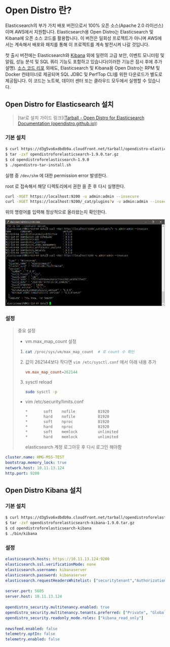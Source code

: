 # Open Distro 란?

Elasticsearch의 부가 가치 배포 버전으로서 100% 오픈 소스(Apache 2.0 라이선스)이며 AWS에서 지원합니다. Elasticsearch용 Open Distro는 Elasticsearch 및 Kibana에 오픈 소스 코드를 활용합니다. 이 버전은 일회성 프로젝트가 아니며 AWS에서는 계속해서 배포와 패치를 통해 이 프로젝트를 계속 발전시켜 나갈 것입니다.

첫 출시 버전에는 Elasticsearch와 [Kibana](https://github.com/elastic/kibana) 외에 일련의 고급 보안, 이벤트 모니터링 및 알림, 성능 분석 및 SQL 쿼리 기능도 포함하고 있습니다(이러한 기능은 잠시 후에 추가 설명). [소스 코드 리포](http://opendistro.github.io/) 외에도, Elasticsearch 및 Kibana용 Open Distro는 RPM 및 Docker 컨테이너로 제공되며 SQL JDBC 및 PerfTop CLI를 위한 다운로드가 별도로 제공됩니다. 이 코드는 노트북, 데이터 센터 또는 클라우드 모두에서 실행할 수 있습니다.



## Open Distro for Elasticsearch 설치

> [tar로 설치 가이드 링크]([Tarball - Open Distro for Elasticsearch Documentation (opendistro.github.io)](https://opendistro.github.io/for-elasticsearch-docs/docs/install/tar/))

### 기본 설치

```bash
$ curl https://d3g5vo6xdbdb9a.cloudfront.net/tarball/opendistro-elasticsearch/opendistroforelasticsearch-1.9.0.tar.gz -o opendistroforelasticsearch-1.9.0.tar.gz
$ tar -zxf opendistroforelasticsearch-1.9.0.tar.gz
$ cd opendistroforelasticsearch-1.9.0
$ ./opendistro-tar-install.sh
```

실행 중 `/dev/shm` 에 대한 permission error 발생한다.

root 로 접속해서 해당 디렉토리에서 권한 을 준 후 다시 실행한다.

```bash
curl -XGET https://localhost:9200 -u admin:admin --insecure
curl -XGET https://localhost:9200/_cat/plugins?v -u admin:admin --insecure
```

위의 명령어를 입력해 정상적으로 올라왔는지 확인한다.

![image-20200928165145415](img/Open%20Distro%20%EC%84%A4%EC%B9%98/image-20200928165145415.png)



### 설정

> 중요 설정
>
> - vm.max_map_count 설정
>
>
> 1. ```bash
>    cat /proc/sys/vm/max_map_count  # 로 count 수 확인
>    ```
>
> 2. 값이 262144보다 작다면 `vim /etc/sysctl.conf` 에서 아래 내용 추가
>
>    ```conf
>    vm.max_map_count=262144
>    ```
>
> 3. sysctl reload
>
>    ```bash
>    sudo sysctl -p
>    ```
>
> - vim /etc/security/limits.conf
>
>   ```
>   *       soft    nofile          81920
>   *       hard    nofile          81920
>   *       soft    nproc           81920
>   *       hard    nproc           81920
>   *       soft    memlock         unlimited
>   *       hard    memlock         unlimited
>   ```
>
>   elasticsearch 계정 로그아웃 후 다시 로그인 해야함

```yaml
cluster.name: HMG-MSS-TEST
bootstrap.memory_lock: true
network.host: 10.11.13.124
http.port: 9200
```



## Open Distro Kibana 설치

### 기본 설치

```bash
$ curl https://d3g5vo6xdbdb9a.cloudfront.net/tarball/opendistroforelasticsearch-kibana/opendistroforelasticsearch-kibana-1.9.0.tar.gz -o opendistroforelasticsearch-kibana-1.9.0.tar.gz
$ tar -zxf opendistroforelasticsearch-kibana-1.9.0.tar.gz
$ cd opendistroforelasticsearch-kibana
$ ./bin/kibana
```



### 설정

```yaml
elasticsearch.hosts: https://10.11.13.124:9200
elasticsearch.ssl.verificationMode: none
elasticsearch.username: kibanaserver
elasticsearch.password: kibanaserver
elasticsearch.requestHeadersWhitelist: ["securitytenant","Authorization"]

server.port: 5605
server.host: 10.11.13.124

opendistro_security.multitenancy.enabled: true
opendistro_security.multitenancy.tenants.preferred: ["Private", "Global"]
opendistro_security.readonly_mode.roles: ["kibana_read_only"]

newsfeed.enabled: false
telemetry.optIn: false
telemetry.enabled: false
```

























